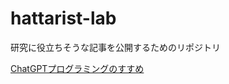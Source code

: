 # hattarist-lab
研究に役立ちそうな記事を公開するためのリポジトリ

[ChatGPTプログラミングのすすめ](https://zenn.dev/nobucshirai/articles/chatgpt_programming)

